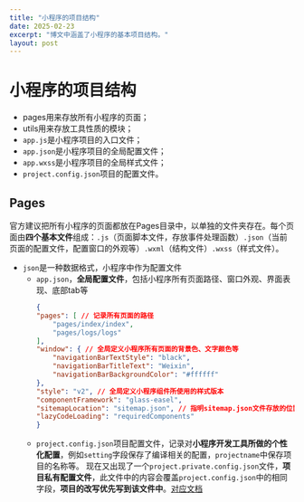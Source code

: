 ```yaml
---
title: "小程序的项目结构"
date: 2025-02-23
excerpt: "博文中涵盖了小程序的基本项目结构。"
layout: post
---
```

# 小程序的项目结构
- pages用来存放所有小程序的页面；
- utils用来存放工具性质的模块；
- `app.js`是小程序项目的入口文件；
- `app.json`是小程序项目的全局配置文件；
- `app.wxss`是小程序项目的全局样式文件；
- `project.config.json`项目的配置文件。

## Pages
官方建议把所有小程序的页面都放在Pages目录中，以单独的文件夹存在。每个页面由**四个基本文件**组成：`.js`（页面脚本文件，存放事件处理函数）`.json`（当前页面的配置文件，配置窗口的外观等）`.wxml`（结构文件）`.wxss`（样式文件）。

- `json`是一种数据格式，小程序中作为配置文件
    - `app.json`，**全局配置文件**，包括小程序所有页面路径、窗口外观、界面表现、底部tab等
        ```json
        {
        "pages": [ // 记录所有页面的路径
            "pages/index/index", 
            "pages/logs/logs"
        ],
        "window": { // 全局定义小程序所有页面的背景色、文字颜色等
            "navigationBarTextStyle": "black",
            "navigationBarTitleText": "Weixin",
            "navigationBarBackgroundColor": "#ffffff"
        },
        "style": "v2", // 全局定义小程序组件所使用的样式版本
        "componentFramework": "glass-easel",
        "sitemapLocation": "sitemap.json", // 指明sitemap.json文件存放的位置
        "lazyCodeLoading": "requiredComponents"
        }
        ```
    - `project.config.json`项目配置文件，记录对**小程序开发工具所做的个性化配置**，例如`setting`字段保存了编译相关的配置，`projectname`中保存项目的名称等。
    现在又出现了一个`project.private.config.json`文件，**项目私有配置文件**，此文件中的内容会覆盖`project.config.json`中的相同字段，**项目的改写优先写到该文件中**。[对应文档](https://developers.weixin.qq.com/miniprogram/dev/devtools/projectconfig.html)
    